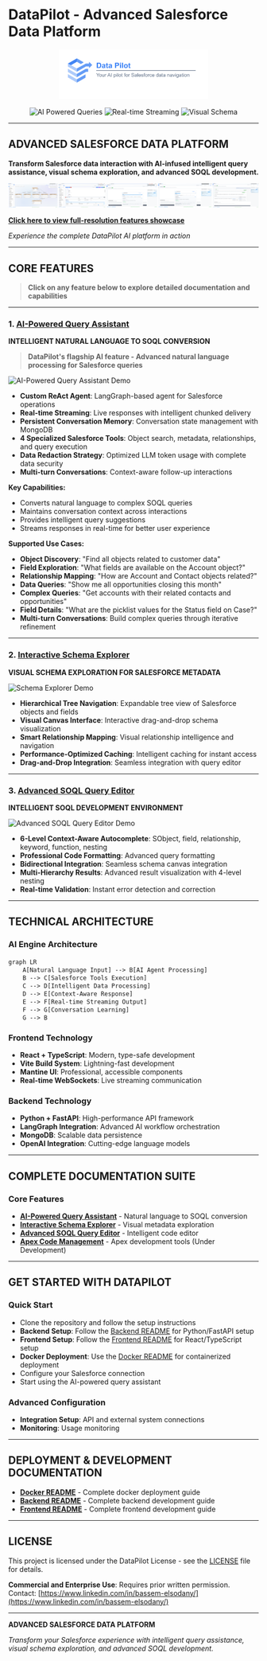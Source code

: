 # DataPilot - Advanced Salesforce Data Platform
<div align="center">
  <img src="imgs/logo/logo-large.png" alt="DataPilot Logo" width="300">
  
<img src="https://img.shields.io/badge/🤖-AI%20POWERED%20QUERIES-FF6B6B?style=for-the-badge&logo=robot&logoColor=white" alt="AI Powered Queries"> <img src="https://img.shields.io/badge/⚡-REAL--TIME%20STREAMING-00D4AA?style=for-the-badge&logo=lightning&logoColor=white" alt="Real-time Streaming"> <img src="https://img.shields.io/badge/📊-VISUAL%20SCHEMA-4ECDC4?style=for-the-badge&logo=chart&logoColor=white" alt="Visual Schema">

</div>

---

## **ADVANCED SALESFORCE DATA PLATFORM**

**Transform Salesforce data interaction with AI-infused intelligent query assistance, visual schema exploration, and advanced SOQL development.**

![DataPilot AI Platform Features](imgs/general/combined-features-horizontal.png)

**[Click here to view full-resolution features showcase](imgs/general/combined-features-optimized.png)**

*Experience the complete DataPilot AI platform in action*

---

## **CORE FEATURES**

> **Click on any feature below to explore detailed documentation and capabilities**

---

### **1. [AI-Powered Query Assistant](docs/01-ai-powered-query-assistant.md)**
**INTELLIGENT NATURAL LANGUAGE TO SOQL CONVERSION**

> **DataPilot's flagship AI feature - Advanced natural language processing for Salesforce queries**

![AI-Powered Query Assistant Demo](imgs/ai-assistant/demo.gif)

- **Custom ReAct Agent**: LangGraph-based agent for Salesforce operations
- **Real-time Streaming**: Live responses with intelligent chunked delivery
- **Persistent Conversation Memory**: Conversation state management with MongoDB
- **4 Specialized Salesforce Tools**: Object search, metadata, relationships, and query execution
- **Data Redaction Strategy**: Optimized LLM token usage with complete data security
- **Multi-turn Conversations**: Context-aware follow-up interactions

**Key Capabilities:**
- Converts natural language to complex SOQL queries
- Maintains conversation context across interactions
- Provides intelligent query suggestions
- Streams responses in real-time for better user experience

**Supported Use Cases:**
- **Object Discovery**: "Find all objects related to customer data"
- **Field Exploration**: "What fields are available on the Account object?"
- **Relationship Mapping**: "How are Account and Contact objects related?"
- **Data Queries**: "Show me all opportunities closing this month"
- **Complex Queries**: "Get accounts with their related contacts and opportunities"
- **Field Details**: "What are the picklist values for the Status field on Case?"
- **Multi-turn Conversations**: Build complex queries through iterative refinement

---

### **2. [Interactive Schema Explorer](docs/02-interactive-schema-explorer.md)**
**VISUAL SCHEMA EXPLORATION FOR SALESFORCE METADATA**

![Schema Explorer Demo](imgs/schema-explorer/schema-tree-demo.gif)

- **Hierarchical Tree Navigation**: Expandable tree view of Salesforce objects and fields
- **Visual Canvas Interface**: Interactive drag-and-drop schema visualization
- **Smart Relationship Mapping**: Visual relationship intelligence and navigation
- **Performance-Optimized Caching**: Intelligent caching for instant access
- **Drag-and-Drop Integration**: Seamless integration with query editor

---

### **3. [Advanced SOQL Query Editor](docs/03-advanced-soql-query-editor.md)**
**INTELLIGENT SOQL DEVELOPMENT ENVIRONMENT**

![Advanced SOQL Query Editor Demo](imgs/soql-editor/advanced-soql-query-editor-demo.gif)

- **6-Level Context-Aware Autocomplete**: SObject, field, relationship, keyword, function, nesting
- **Professional Code Formatting**: Advanced query formatting
- **Bidirectional Integration**: Seamless schema canvas integration
- **Multi-Hierarchy Results**: Advanced result visualization with 4-level nesting
- **Real-time Validation**: Instant error detection and correction
---



## **TECHNICAL ARCHITECTURE**

### **AI Engine Architecture**
```mermaid
graph LR
    A[Natural Language Input] --> B[AI Agent Processing]
    B --> C[Salesforce Tools Execution]
    C --> D[Intelligent Data Processing]
    D --> E[Context-Aware Response]
    E --> F[Real-time Streaming Output]
    F --> G[Conversation Learning]
    G --> B
```

### **Frontend Technology**
- **React + TypeScript**: Modern, type-safe development
- **Vite Build System**: Lightning-fast development
- **Mantine UI**: Professional, accessible components
- **Real-time WebSockets**: Live streaming communication

### **Backend Technology**
- **Python + FastAPI**: High-performance API framework
- **LangGraph Integration**: Advanced AI workflow orchestration
- **MongoDB**: Scalable data persistence
- **OpenAI Integration**: Cutting-edge language models

---

## **COMPLETE DOCUMENTATION SUITE**

### **Core Features**
- **[AI-Powered Query Assistant](docs/01-ai-powered-query-assistant.md)** - Natural language to SOQL conversion
- **[Interactive Schema Explorer](docs/02-interactive-schema-explorer.md)** - Visual metadata exploration
- **[Advanced SOQL Query Editor](docs/03-advanced-soql-query-editor.md)** - Intelligent code editor
- **[Apex Code Management](docs/05-apex-code-management.md)** - Apex development tools (Under Development)

---

## **GET STARTED WITH DATAPILOT**

### **Quick Start**
- Clone the repository and follow the setup instructions
- **Backend Setup**: Follow the [Backend README](backend/README.md) for Python/FastAPI setup
- **Frontend Setup**: Follow the [Frontend README](dashboard/README.md) for React/TypeScript setup
- **Docker Deployment**: Use the [Docker README](docker/README.md) for containerized deployment
- Configure your Salesforce connection
- Start using the AI-powered query assistant

### **Advanced Configuration**
- **Integration Setup**: API and external system connections
- **Monitoring**: Usage monitoring

---

## **DEPLOYMENT & DEVELOPMENT DOCUMENTATION**
- **[Docker README](docker/README.md)** - Complete docker deployment guide
- **[Backend README](backend/README.md)** - Complete backend development guide
- **[Frontend README](dashboard/README.md)** - Complete frontend development guide

---

## **LICENSE**

This project is licensed under the DataPilot License - see the [LICENSE](../LICENSE) file for details.

**Commercial and Enterprise Use**: Requires prior written permission. Contact: [https://www.linkedin.com/in/bassem-elsodany/](https://www.linkedin.com/in/bassem-elsodany/)

---

<div align="left">

**ADVANCED SALESFORCE DATA PLATFORM**

*Transform your Salesforce experience with intelligent query assistance, visual schema exploration, and advanced SOQL development.*

</div>